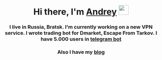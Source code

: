 <h1 align="center">Hi there, I'm <a href="https://vk.com/daloshka_py" target="_blank">Andrey</a> 
<img src="https://github.com/blackcater/blackcater/raw/main/images/Hi.gif" height="32"/></h1>
<h3 align="center">I live in Russia, Bratsk. I'm currently working on a new VPN service. I wrote trading bot for Dmarket, Escape From Tarkov. I have 5.000 users in <a href="https://t.me/VKGETLIKEBOT" target="_blank">telegram bot</a></h3>
<h3 align="center">Also I have my <a href="https://vk.com/daloshka_bl0g" target="_blank">blog</h3>
